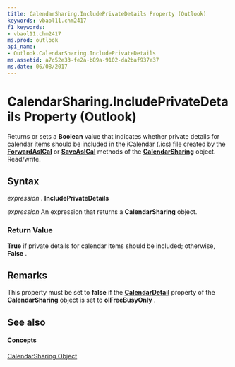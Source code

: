 ```yaml
---
title: CalendarSharing.IncludePrivateDetails Property (Outlook)
keywords: vbaol11.chm2417
f1_keywords:
- vbaol11.chm2417
ms.prod: outlook
api_name:
- Outlook.CalendarSharing.IncludePrivateDetails
ms.assetid: a7c52e33-fe2a-b89a-9102-da2baf937e37
ms.date: 06/08/2017
---
```



# CalendarSharing.IncludePrivateDetails Property (Outlook)

Returns or sets a  **Boolean** value that indicates whether private details for calendar items should be included in the iCalendar (.ics) file created by the **[ForwardAsICal](calendarsharing-forwardasical-method-outlook.md)** or **[SaveAsICal](calendarsharing-saveasical-method-outlook.md)** methods of the **[CalendarSharing](calendarsharing-object-outlook.md)** object. Read/write.


## Syntax

 _expression_ . **IncludePrivateDetails**

 _expression_ An expression that returns a **CalendarSharing** object.


### Return Value

 **True** if private details for calendar items should be included; otherwise, **False** .


## Remarks

This property must be set to  **false** if the **[CalendarDetail](calendarsharing-calendardetail-property-outlook.md)** property of the **CalendarSharing** object is set to **olFreeBusyOnly** .


## See also


#### Concepts


[CalendarSharing Object](calendarsharing-object-outlook.md)


